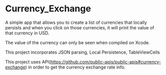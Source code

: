# Currency_Exchange

A simple app that allows you to create a list of currencies that locally persists and when you click on those currencies, it will print the value of that currency in USD.

The value of the currency can only be seen when compiled on Xcode.

This project incorporates JSON parsing, Local Persistence, TableViewCells

This project uses API(https://github.com/public-apis/public-apis#currency-exchange) in order to get the currency exchange rate info. 

